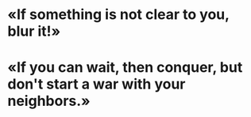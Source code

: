 # «If something is not clear to you, blur it!»
# «If you can wait, then conquer, but don't start a war with your neighbors.»
